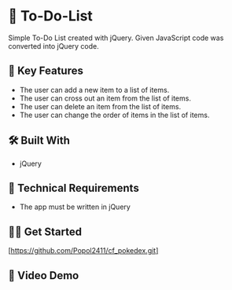 # :seedling: To-Do-List

Simple To-Do List created with jQuery. Given JavaScript code was converted into jQuery code.

## :key: Key Features 

- The user can add a new item to a list of items.
- The user can cross out an item from the list of items.
- The user can delete an item from the list of items.
- The user can change the order of items in the list of items.

## :hammer_and_wrench: Built With 

- jQuery

## :page_with_curl: Technical Requirements

- The app must be written in jQuery

## :man_technologist: Get Started

[https://github.com/Popol2411/cf_pokedex.git]

## :rocket: Video Demo
